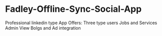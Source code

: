# Fadley-Offline-Sync-Social-App

Professional linkedin type App
Offers:
Three type users
Jobs and Services
Admin View
Bolgs and Ad integration
